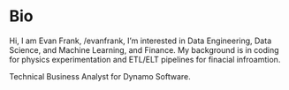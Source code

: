# Bio

Hi, I am Evan Frank, /evanfrank, I’m interested in Data Engineering, Data Science, and Machine Learning, and Finance. My background is in coding for physics experimentation and ETL/ELT pipelines for finacial infroamtion.

Technical Business Analyst for Dynamo Software. 
